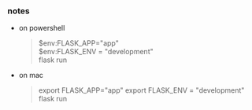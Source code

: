  ### notes
 
 * on powershell
   >  $env:FLASK_APP="app"  
   >  $env:FLASK_ENV = "development"  
   >  flask run 

* on mac
   > export FLASK_APP="app"
   > export FLASK_ENV = "development" 
   > flask run 